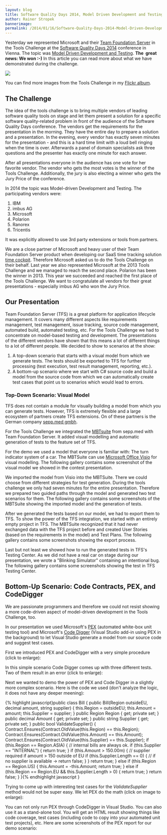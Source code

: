 ```yaml
---
layout: blog
title: Software Quality Days 2014, Model Driven Development and Testing
author: Rainer Stropek
bannerimage: 
permalink: /2014/01/16/Software-Quality-Days-2014-Model-Driven-Development-and-Testing
---
```


<p class="showcase" xmlns="http://www.w3.org/1999/xhtml">Yesterday we represented Microsoft and their <a href="http://msdn.microsoft.com/en-us/vstudio/ff637362.aspx" target="_blank">Team Foundation Server</a> in the Tools Challenge at the <a href="http://www.software-quality-days.com" target="_blank">Software Quality Days 2014</a> conference in Vienna. The topic was <a href="http://en.wikipedia.org/wiki/Model-based_testing" title="Model-based testing on Wikipedia" target="_blank">Model Driven Development and Testing</a>. <strong>The  great news: We won :-)</strong> In this article you can read more about what we have demonstrated during the challenge.<br /></p><p xmlns="http://www.w3.org/1999/xhtml">
  <img src="{{site.baseurl}}/images/blog/2014/01/MBTDemo/ToolsChallenge.jpg" />
</p><p xmlns="http://www.w3.org/1999/xhtml">You can find more images from the Tools Challenge in my <a href="http://www.flickr.com/photos/rainerstropek/sets/72157639817988406/" target="_blank">Flickr album</a>.</p><h2 xmlns="http://www.w3.org/1999/xhtml">The Challenge</h2><p xmlns="http://www.w3.org/1999/xhtml">The idea of the tools challenge is to bring multiple vendors of leading software quality tools on stage and let them present a solution for a specific software quality-related problem in front of the audience of the Software Quality Days conference. The vendors get the requirements for the presentation in the morning. They have the entire day to prepare a solution and a presentation. In the evening, every vendor has exactly seven minutes for the presentation - and this is a hard time limit with a loud bell ringing when the time is over. Afterwards a panel of domain specialists ask three questions and the presenter has exactly one minute for each answer.</p><p xmlns="http://www.w3.org/1999/xhtml">After all presentations everyone in the audience has one vote for her favorite vendor. The vendor who gets the most votes is the winner of the Tools Challenge. Additionally, the jury is also electing a winner who gets the Jury Price of the conference.</p><p xmlns="http://www.w3.org/1999/xhtml">In 2014 the topic was Model-driven Development and Testing. The participating vendors were:</p><ol xmlns="http://www.w3.org/1999/xhtml">
  <li>IBM</li>
  <li>imbus AG</li>
  <li>Microsoft</li>
  <li>Polarion</li>
  <li>Ranorex</li>
  <li>Tricentis</li>
</ol><p xmlns="http://www.w3.org/1999/xhtml">It was explicitly allowed to use 3rd party extensions or tools from partners.</p><p xmlns="http://www.w3.org/1999/xhtml">We are a close partner of Microsoft and heavy user of their Team Foundation Server product when developing our SaaS time tracking solution <a href="http://www.timecockpit.com" target="_blank">time cockpit</a>. Therefore Microsoft asked us to do the Tools Challenge on their behalf. Last year we also represented Microsoft at the 2013 Tools Challenge and we managed to reach the second place. Polarion has been the winner in 2013. This year we succeeded and reached the first place of the Tools Challenge. We want to congratulate all vendors for their great presentations - especially imbus AG who won the Jury Price.</p><h2 xmlns="http://www.w3.org/1999/xhtml">Our Presentation</h2><p xmlns="http://www.w3.org/1999/xhtml">Team Foundation Server (TFS) is a great platform for application lifecycle management. It covers many different aspects like requirements management, test management, issue tracking, source code management, automated build, automated testing, etc. For the Tools Challenge we had to concentrate on model-based testing and development. The presentations of the different vendors have shown that this means a lot of different things to a lot of different people. We decided to show to scenarios at the show:</p><ol xmlns="http://www.w3.org/1999/xhtml">
  <li>A top-down scenario that starts with a visual model from which we generate tests. The tests should be exported to TFS for further processing (test execution, test result management, reporting, etc.).</li>
  <li>A bottom-up scenario where we start with C# source code and build a model from the source code from which we can automatically create test cases that point us to scenarios which would lead to errors.</li>
</ol><h3 xmlns="http://www.w3.org/1999/xhtml">Top-Down Scenario: Visual Model</h3><p xmlns="http://www.w3.org/1999/xhtml">TFS does not contain a module for visually building a model from which you can generate tests. However, TFS is extremely flexible and a large ecosystem of partners create TFS extensions. On of these partners is the German company <a href="http://www.seppmed.de/" target="_blank">sepp.med gmbh</a>.</p><p class="showcase" xmlns="http://www.w3.org/1999/xhtml">For the Tools Challenge we integrated the <a href="http://www.seppmed.de/produkte/mbtsuite.html" target="_blank">MBTsuite</a> from sepp.med with Team Foundation Server. It added visual modelling and automatic generation of tests to the feature set of TFS.</p><p xmlns="http://www.w3.org/1999/xhtml">For the demo we used a model that everyone is familiar with: The turn indicator system of a car. The MBTSuite can use <a href="http://office.microsoft.com/en-us/visio/" target="_blank">Microsoft Office Visio</a> for visual modelling. The following gallery contains some screenshot of the visual model we showed in the contest presentation.</p><f:function name="Composite.Media.ImageGallery.Slimbox2" xmlns:f="http://www.composite.net/ns/function/1.0">
  <f:param name="MediaFolder" value="MediaArchive:6902ff0b-c390-455a-9288-5dd645d9777b" xmlns:f="http://www.composite.net/ns/function/1.0" />
  <f:param name="ThumbnailMaxWidth" value="200" xmlns:f="http://www.composite.net/ns/function/1.0" />
  <f:param name="ThumbnailMaxHeight" value="200" xmlns:f="http://www.composite.net/ns/function/1.0" />
  <f:param name="ImageMaxWidth" value="1024" xmlns:f="http://www.composite.net/ns/function/1.0" />
  <f:param name="ImageMaxHeight" value="768" xmlns:f="http://www.composite.net/ns/function/1.0" />
</f:function><p xmlns="http://www.w3.org/1999/xhtml">We imported the model from Visio into the MBTSuite. There we could choose from different strategies for test generation. During the tools challenge we only had seven minutes for the entire presentation. Therefore we prepared two guided paths through the model and generated two test scenarios for them. The following gallery contains some screenshots of the MBTSuite showing the imported model and the generation of tests.</p><f:function name="Composite.Media.ImageGallery.Slimbox2" xmlns:f="http://www.composite.net/ns/function/1.0">
  <f:param name="MediaFolder" value="MediaArchive:3cdb9d96-8970-4fa3-aeb3-091f45daa4d6" xmlns:f="http://www.composite.net/ns/function/1.0" />
  <f:param name="ThumbnailMaxWidth" value="200" xmlns:f="http://www.composite.net/ns/function/1.0" />
  <f:param name="ThumbnailMaxHeight" value="200" xmlns:f="http://www.composite.net/ns/function/1.0" />
  <f:param name="ImageMaxWidth" value="1024" xmlns:f="http://www.composite.net/ns/function/1.0" />
  <f:param name="ImageMaxHeight" value="768" xmlns:f="http://www.composite.net/ns/function/1.0" />
</f:function><p xmlns="http://www.w3.org/1999/xhtml">After we generated the tests based on our model, we had to export them to TFS. To show the power of the TFS integration, we started with an entirely empty project in TFS. The MBTSuite recognized that it had never exchanged data with the TFS project before and created User Stories (based on the requirements in the model) and Test Plans. The following gallery contains some screenshots showing the export process.</p><f:function name="Composite.Media.ImageGallery.Slimbox2" xmlns:f="http://www.composite.net/ns/function/1.0">
  <f:param name="MediaFolder" value="MediaArchive:8e2e2e40-7776-445a-b353-5b41d55ceac3" xmlns:f="http://www.composite.net/ns/function/1.0" />
  <f:param name="ThumbnailMaxWidth" value="200" xmlns:f="http://www.composite.net/ns/function/1.0" />
  <f:param name="ThumbnailMaxHeight" value="200" xmlns:f="http://www.composite.net/ns/function/1.0" />
  <f:param name="ImageMaxWidth" value="1024" xmlns:f="http://www.composite.net/ns/function/1.0" />
  <f:param name="ImageMaxHeight" value="768" xmlns:f="http://www.composite.net/ns/function/1.0" />
</f:function><p xmlns="http://www.w3.org/1999/xhtml">Last but not least we showed how to run the generated tests in TFS's Testing Center. As we did not have a real car on stage during our presentation, we wrote a "Blinking Simulator" containing an intentional bug. The following gallery contains some screenshots showing the test in TFS Testing Center.</p><f:function name="Composite.Media.ImageGallery.Slimbox2" xmlns:f="http://www.composite.net/ns/function/1.0">
  <f:param name="MediaFolder" value="MediaArchive:313a0386-d02f-431a-a4f4-8d72ce8ab8ca" xmlns:f="http://www.composite.net/ns/function/1.0" />
  <f:param name="ThumbnailMaxWidth" value="200" xmlns:f="http://www.composite.net/ns/function/1.0" />
  <f:param name="ThumbnailMaxHeight" value="200" xmlns:f="http://www.composite.net/ns/function/1.0" />
  <f:param name="ImageMaxWidth" value="1024" xmlns:f="http://www.composite.net/ns/function/1.0" />
  <f:param name="ImageMaxHeight" value="768" xmlns:f="http://www.composite.net/ns/function/1.0" />
</f:function><h2 xmlns="http://www.w3.org/1999/xhtml">Bottom-Up Scenario: Code Contracts, PEX, and CodeDigger</h2><p xmlns="http://www.w3.org/1999/xhtml">We are passionate programmers and therefore we could not resist showing a more code-driven aspect of model-driven development in the Tools Challenge, too.</p><p class="showcase" xmlns="http://www.w3.org/1999/xhtml">In our presentation we used Microsoft's <a href="http://research.microsoft.com/en-us/projects/Pex/" target="_blank">PEX</a> (automated white-box unit testing tool) and Microsoft's <a href="http://research.microsoft.com/en-us/projects/codedigger/" target="_blank">Code Digger</a> (Visual Studio add-in using PEX in the background) to let Visual Studio generate a model from our source code and suggest test cases.</p><p xmlns="http://www.w3.org/1999/xhtml">First we introduced PEX and CodeDigger with a very simple procedure (click to enlarge):</p><f:function name="Composite.Media.ImageGallery.Slimbox2" xmlns:f="http://www.composite.net/ns/function/1.0">
  <f:param name="MediaImage" value="MediaArchive:3bd825da-0027-45bc-8da4-c153c746057c" xmlns:f="http://www.composite.net/ns/function/1.0" />
  <f:param name="ThumbnailMaxWidth" value="500" xmlns:f="http://www.composite.net/ns/function/1.0" />
  <f:param name="ThumbnailMaxHeight" value="500" xmlns:f="http://www.composite.net/ns/function/1.0" />
  <f:param name="ImageMaxWidth" value="1024" xmlns:f="http://www.composite.net/ns/function/1.0" />
  <f:param name="ImageMaxHeight" value="1024" xmlns:f="http://www.composite.net/ns/function/1.0" />
</f:function><p xmlns="http://www.w3.org/1999/xhtml">In this simple scenario Code Digger comes up with three different tests. Two of them result in an error (click to enlarge):</p><f:function name="Composite.Media.ImageGallery.Slimbox2" xmlns:f="http://www.composite.net/ns/function/1.0">
  <f:param name="MediaImage" value="MediaArchive:ee1f2b55-9b5e-4658-88a0-97f0193cd475" xmlns:f="http://www.composite.net/ns/function/1.0" />
  <f:param name="ThumbnailMaxWidth" value="500" xmlns:f="http://www.composite.net/ns/function/1.0" />
  <f:param name="ThumbnailMaxHeight" value="500" xmlns:f="http://www.composite.net/ns/function/1.0" />
  <f:param name="ImageMaxWidth" value="1024" xmlns:f="http://www.composite.net/ns/function/1.0" />
  <f:param name="ImageMaxHeight" value="1024" xmlns:f="http://www.composite.net/ns/function/1.0" />
</f:function><p xmlns="http://www.w3.org/1999/xhtml">Next we wanted to demo the power of PEX and Code Digger in a slightly more complex scenario. Here is the code we used (don't analyze the logic, it does not have any deeper meening):</p>{% highlight javascript}public class Bill&#xA;{&#xA;&#x9;public Bill(Region outsideEU, decimal amount, string supplier)&#xA;&#x9;{&#xA;&#x9;&#x9;this.Region = outsideEU;&#xA;&#x9;&#x9;this.Amount = amount;&#xA;&#x9;&#x9;this.Supplier = supplier;&#xA;&#x9;}&#xA;&#xA;&#x9;public Region Region { get; private set; }&#xA;&#xA;&#x9;public decimal Amount { get; private set; }&#xA;&#xA;&#x9;public string Supplier { get; private set; }&#xA;&#xA;&#x9;public bool ValidateSupplier()&#xA;&#x9;{&#xA;&#x9;&#x9;Contract.Ensures(Contract.OldValue(this.Region) == this.Region);&#xA;&#x9;&#x9;Contract.Ensures(Contract.OldValue(this.Amount) == this.Amount);&#xA;&#x9;&#x9;Contract.Ensures(Contract.OldValue(this.Supplier) == this.Supplier);&#xA;&#xA;&#x9;&#x9;if (this.Region == Region.ASIA)&#xA;&#x9;&#x9;{&#xA;&#x9;&#x9;&#x9;// internal bills are always ok.&#xA;&#x9;&#x9;&#x9;if (this.Supplier == &quot;INTERNAL&quot;)&#xA;&#x9;&#x9;&#x9;{&#xA;&#x9;&#x9;&#x9;&#x9;return true;&#xA;&#x9;&#x9;&#x9;}&#xA;&#xA;&#x9;&#x9;&#x9;if (this.Amount &gt; 150.00m)&#xA;&#x9;&#x9;&#x9;{&#xA;&#x9;&#x9;&#x9;&#x9;// supplier required if amount &gt; 150 outside of EU&#xA;&#x9;&#x9;&#x9;&#x9;if (this.Supplier.Length == 0)&#xA;&#x9;&#x9;&#x9;&#x9;{&#xA;&#x9;&#x9;&#x9;&#x9;&#x9;// if no supplier is available -&gt;&#xA;&#x9;&#x9;&#x9;&#x9;&#x9;return false;&#xA;&#x9;&#x9;&#x9;&#x9;}&#xA;&#x9;&#x9;&#x9;}&#xA;&#xA;&#x9;&#x9;&#x9;return true;&#xA;&#x9;&#x9;}&#xA;&#x9;&#x9;else if (this.Region == Region.US)&#xA;&#x9;&#x9;{&#xA;&#x9;&#x9;&#x9;this.Amount = -this.Amount;&#xA;&#x9;&#x9;&#x9;return true;&#xA;&#x9;&#x9;}&#xA;&#x9;&#x9;else if (this.Region == Region.EU &amp;&amp; this.Supplier.Length &gt; 0)&#xA;&#x9;&#x9;{&#xA;&#x9;&#x9;&#x9;return true;&#xA;&#x9;&#x9;}&#xA;&#xA;&#x9;&#x9;return false;&#xA;&#x9;}&#xA;}{% endhighlight javascript }<p xmlns="http://www.w3.org/1999/xhtml">Trying to come up with interesting test cases for the <em>ValidateSupplier</em> method would not be super easy. We let PEX do the math (click on image to enlarge):</p><f:function name="Composite.Media.ImageGallery.Slimbox2" xmlns:f="http://www.composite.net/ns/function/1.0">
  <f:param name="MediaImage" value="MediaArchive:13d3184f-ca8e-474c-bf32-996082e7d896" xmlns:f="http://www.composite.net/ns/function/1.0" />
  <f:param name="ThumbnailMaxWidth" value="500" xmlns:f="http://www.composite.net/ns/function/1.0" />
  <f:param name="ThumbnailMaxHeight" value="500" xmlns:f="http://www.composite.net/ns/function/1.0" />
  <f:param name="ImageMaxWidth" value="1024" xmlns:f="http://www.composite.net/ns/function/1.0" />
  <f:param name="ImageMaxHeight" value="1024" xmlns:f="http://www.composite.net/ns/function/1.0" />
</f:function><p xmlns="http://www.w3.org/1999/xhtml">You can not only run PEX through CodeDigger in Visual Studio. You can also use it as a stand-alone tool. You will get an HTML result showing things like code coverage, test cases (including code to copy into your automated unit test projects), etc. Here are some screenshots of the PEX report for our demo scenario:</p><f:function name="Composite.Media.ImageGallery.Slimbox2" xmlns:f="http://www.composite.net/ns/function/1.0">
  <f:param name="MediaFolder" value="MediaArchive:598d2f77-6d43-4f3c-b7c6-4eb41fea5c99" xmlns:f="http://www.composite.net/ns/function/1.0" />
  <f:param name="ThumbnailMaxWidth" value="200" xmlns:f="http://www.composite.net/ns/function/1.0" />
  <f:param name="ThumbnailMaxHeight" value="200" xmlns:f="http://www.composite.net/ns/function/1.0" />
  <f:param name="ImageMaxWidth" value="1024" xmlns:f="http://www.composite.net/ns/function/1.0" />
  <f:param name="ImageMaxHeight" value="768" xmlns:f="http://www.composite.net/ns/function/1.0" />
</f:function>